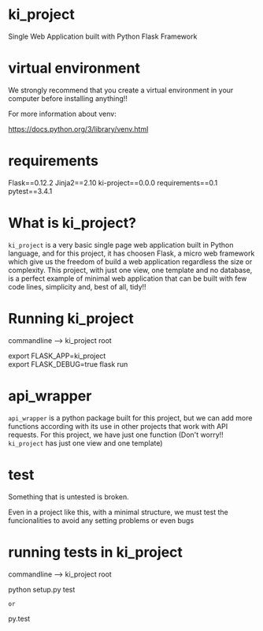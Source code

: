 # ki_project

Single Web Application built with Python Flask Framework


# virtual environment

We strongly recommend that you create a virtual environment in your computer before installing anything!!

For more information about venv:

https://docs.python.org/3/library/venv.html


# requirements

Flask==0.12.2
Jinja2==2.10
ki-project==0.0.0
requirements==0.1
pytest==3.4.1


# What is ki_project?

`ki_project` is a very basic single page web application built in Python language,
and for this project, it has choosen Flask, a micro web framework which give us
the freedom of build a web application regardless the size or complexity.
This project, with just one view, one template and no database, is a perfect example
of minimal web application that can be built with few code lines, simplicity and,
best of all, tidy!!

# Running ki_project

commandline --> ki_project root

export FLASK_APP=ki_project  
export FLASK_DEBUG=true
flask run

# api_wrapper

`api_wrapper` is a python package built for this project, but we can add more
functions according with its use in other projects that work with API requests.
For this project, we have just one function (Don't worry!! `ki_project` has just
one view and one template)

# test

Something that is untested is broken.

Even in a project like this, with a minimal structure, we must test the funcionalities
to avoid any setting problems or even bugs

# running tests in ki_project

commandline --> ki_project root

python setup.py test

`or`

py.test
